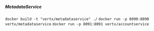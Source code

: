 
##### MetadataService

```docker build -t "vertx/metadataservice" ./```
```docker run -p 8090:8090 vertx/metadataservice```
```docker run -p 8091:8091 vertx/accountservice```

